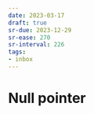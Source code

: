 ```yaml
---
date: 2023-03-17
draft: true
sr-due: 2023-12-29
sr-ease: 270
sr-interval: 226
tags:
- inbox
---
```


# Null pointer

